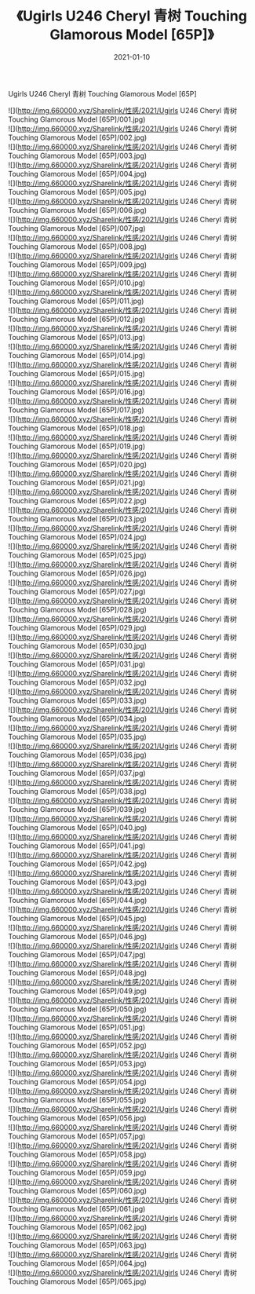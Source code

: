 ﻿---
layout: post
title:  《Ugirls U246 Cheryl 青树 Touching Glamorous Model [65P]》
date:   2021-01-10
img: http://img.660000.xyz/Sharelink/性感/2021/Ugirls U246 Cheryl 青树 Touching Glamorous Model [65P]/000.jpg
categories: [美女, 清纯, 唯美]
---

Ugirls U246 Cheryl 青树 Touching Glamorous Model [65P]

  ![](http://img.660000.xyz/Sharelink/性感/2021/Ugirls U246 Cheryl 青树 Touching Glamorous Model [65P]/001.jpg) <br> ![](http://img.660000.xyz/Sharelink/性感/2021/Ugirls U246 Cheryl 青树 Touching Glamorous Model [65P]/002.jpg) <br> ![](http://img.660000.xyz/Sharelink/性感/2021/Ugirls U246 Cheryl 青树 Touching Glamorous Model [65P]/003.jpg) <br> ![](http://img.660000.xyz/Sharelink/性感/2021/Ugirls U246 Cheryl 青树 Touching Glamorous Model [65P]/004.jpg) <br> ![](http://img.660000.xyz/Sharelink/性感/2021/Ugirls U246 Cheryl 青树 Touching Glamorous Model [65P]/005.jpg) <br> ![](http://img.660000.xyz/Sharelink/性感/2021/Ugirls U246 Cheryl 青树 Touching Glamorous Model [65P]/006.jpg) <br> ![](http://img.660000.xyz/Sharelink/性感/2021/Ugirls U246 Cheryl 青树 Touching Glamorous Model [65P]/007.jpg) <br> ![](http://img.660000.xyz/Sharelink/性感/2021/Ugirls U246 Cheryl 青树 Touching Glamorous Model [65P]/008.jpg) <br> ![](http://img.660000.xyz/Sharelink/性感/2021/Ugirls U246 Cheryl 青树 Touching Glamorous Model [65P]/009.jpg) <br> ![](http://img.660000.xyz/Sharelink/性感/2021/Ugirls U246 Cheryl 青树 Touching Glamorous Model [65P]/010.jpg) <br> ![](http://img.660000.xyz/Sharelink/性感/2021/Ugirls U246 Cheryl 青树 Touching Glamorous Model [65P]/011.jpg) <br> ![](http://img.660000.xyz/Sharelink/性感/2021/Ugirls U246 Cheryl 青树 Touching Glamorous Model [65P]/012.jpg) <br> ![](http://img.660000.xyz/Sharelink/性感/2021/Ugirls U246 Cheryl 青树 Touching Glamorous Model [65P]/013.jpg) <br> ![](http://img.660000.xyz/Sharelink/性感/2021/Ugirls U246 Cheryl 青树 Touching Glamorous Model [65P]/014.jpg) <br> ![](http://img.660000.xyz/Sharelink/性感/2021/Ugirls U246 Cheryl 青树 Touching Glamorous Model [65P]/015.jpg) <br> ![](http://img.660000.xyz/Sharelink/性感/2021/Ugirls U246 Cheryl 青树 Touching Glamorous Model [65P]/016.jpg) <br> ![](http://img.660000.xyz/Sharelink/性感/2021/Ugirls U246 Cheryl 青树 Touching Glamorous Model [65P]/017.jpg) <br> ![](http://img.660000.xyz/Sharelink/性感/2021/Ugirls U246 Cheryl 青树 Touching Glamorous Model [65P]/018.jpg) <br> ![](http://img.660000.xyz/Sharelink/性感/2021/Ugirls U246 Cheryl 青树 Touching Glamorous Model [65P]/019.jpg) <br> ![](http://img.660000.xyz/Sharelink/性感/2021/Ugirls U246 Cheryl 青树 Touching Glamorous Model [65P]/020.jpg) <br> ![](http://img.660000.xyz/Sharelink/性感/2021/Ugirls U246 Cheryl 青树 Touching Glamorous Model [65P]/021.jpg) <br> ![](http://img.660000.xyz/Sharelink/性感/2021/Ugirls U246 Cheryl 青树 Touching Glamorous Model [65P]/022.jpg) <br> ![](http://img.660000.xyz/Sharelink/性感/2021/Ugirls U246 Cheryl 青树 Touching Glamorous Model [65P]/023.jpg) <br> ![](http://img.660000.xyz/Sharelink/性感/2021/Ugirls U246 Cheryl 青树 Touching Glamorous Model [65P]/024.jpg) <br> ![](http://img.660000.xyz/Sharelink/性感/2021/Ugirls U246 Cheryl 青树 Touching Glamorous Model [65P]/025.jpg) <br> ![](http://img.660000.xyz/Sharelink/性感/2021/Ugirls U246 Cheryl 青树 Touching Glamorous Model [65P]/026.jpg) <br> ![](http://img.660000.xyz/Sharelink/性感/2021/Ugirls U246 Cheryl 青树 Touching Glamorous Model [65P]/027.jpg) <br> ![](http://img.660000.xyz/Sharelink/性感/2021/Ugirls U246 Cheryl 青树 Touching Glamorous Model [65P]/028.jpg) <br> ![](http://img.660000.xyz/Sharelink/性感/2021/Ugirls U246 Cheryl 青树 Touching Glamorous Model [65P]/029.jpg) <br> ![](http://img.660000.xyz/Sharelink/性感/2021/Ugirls U246 Cheryl 青树 Touching Glamorous Model [65P]/030.jpg) <br> ![](http://img.660000.xyz/Sharelink/性感/2021/Ugirls U246 Cheryl 青树 Touching Glamorous Model [65P]/031.jpg) <br> ![](http://img.660000.xyz/Sharelink/性感/2021/Ugirls U246 Cheryl 青树 Touching Glamorous Model [65P]/032.jpg) <br> ![](http://img.660000.xyz/Sharelink/性感/2021/Ugirls U246 Cheryl 青树 Touching Glamorous Model [65P]/033.jpg) <br> ![](http://img.660000.xyz/Sharelink/性感/2021/Ugirls U246 Cheryl 青树 Touching Glamorous Model [65P]/034.jpg) <br> ![](http://img.660000.xyz/Sharelink/性感/2021/Ugirls U246 Cheryl 青树 Touching Glamorous Model [65P]/035.jpg) <br> ![](http://img.660000.xyz/Sharelink/性感/2021/Ugirls U246 Cheryl 青树 Touching Glamorous Model [65P]/036.jpg) <br> ![](http://img.660000.xyz/Sharelink/性感/2021/Ugirls U246 Cheryl 青树 Touching Glamorous Model [65P]/037.jpg) <br> ![](http://img.660000.xyz/Sharelink/性感/2021/Ugirls U246 Cheryl 青树 Touching Glamorous Model [65P]/038.jpg) <br> ![](http://img.660000.xyz/Sharelink/性感/2021/Ugirls U246 Cheryl 青树 Touching Glamorous Model [65P]/039.jpg) <br> ![](http://img.660000.xyz/Sharelink/性感/2021/Ugirls U246 Cheryl 青树 Touching Glamorous Model [65P]/040.jpg) <br> ![](http://img.660000.xyz/Sharelink/性感/2021/Ugirls U246 Cheryl 青树 Touching Glamorous Model [65P]/041.jpg) <br> ![](http://img.660000.xyz/Sharelink/性感/2021/Ugirls U246 Cheryl 青树 Touching Glamorous Model [65P]/042.jpg) <br> ![](http://img.660000.xyz/Sharelink/性感/2021/Ugirls U246 Cheryl 青树 Touching Glamorous Model [65P]/043.jpg) <br> ![](http://img.660000.xyz/Sharelink/性感/2021/Ugirls U246 Cheryl 青树 Touching Glamorous Model [65P]/044.jpg) <br> ![](http://img.660000.xyz/Sharelink/性感/2021/Ugirls U246 Cheryl 青树 Touching Glamorous Model [65P]/045.jpg) <br> ![](http://img.660000.xyz/Sharelink/性感/2021/Ugirls U246 Cheryl 青树 Touching Glamorous Model [65P]/046.jpg) <br> ![](http://img.660000.xyz/Sharelink/性感/2021/Ugirls U246 Cheryl 青树 Touching Glamorous Model [65P]/047.jpg) <br> ![](http://img.660000.xyz/Sharelink/性感/2021/Ugirls U246 Cheryl 青树 Touching Glamorous Model [65P]/048.jpg) <br> ![](http://img.660000.xyz/Sharelink/性感/2021/Ugirls U246 Cheryl 青树 Touching Glamorous Model [65P]/049.jpg) <br> ![](http://img.660000.xyz/Sharelink/性感/2021/Ugirls U246 Cheryl 青树 Touching Glamorous Model [65P]/050.jpg) <br> ![](http://img.660000.xyz/Sharelink/性感/2021/Ugirls U246 Cheryl 青树 Touching Glamorous Model [65P]/051.jpg) <br> ![](http://img.660000.xyz/Sharelink/性感/2021/Ugirls U246 Cheryl 青树 Touching Glamorous Model [65P]/052.jpg) <br> ![](http://img.660000.xyz/Sharelink/性感/2021/Ugirls U246 Cheryl 青树 Touching Glamorous Model [65P]/053.jpg) <br> ![](http://img.660000.xyz/Sharelink/性感/2021/Ugirls U246 Cheryl 青树 Touching Glamorous Model [65P]/054.jpg) <br> ![](http://img.660000.xyz/Sharelink/性感/2021/Ugirls U246 Cheryl 青树 Touching Glamorous Model [65P]/055.jpg) <br> ![](http://img.660000.xyz/Sharelink/性感/2021/Ugirls U246 Cheryl 青树 Touching Glamorous Model [65P]/056.jpg) <br> ![](http://img.660000.xyz/Sharelink/性感/2021/Ugirls U246 Cheryl 青树 Touching Glamorous Model [65P]/057.jpg) <br> ![](http://img.660000.xyz/Sharelink/性感/2021/Ugirls U246 Cheryl 青树 Touching Glamorous Model [65P]/058.jpg) <br> ![](http://img.660000.xyz/Sharelink/性感/2021/Ugirls U246 Cheryl 青树 Touching Glamorous Model [65P]/059.jpg) <br> ![](http://img.660000.xyz/Sharelink/性感/2021/Ugirls U246 Cheryl 青树 Touching Glamorous Model [65P]/060.jpg) <br> ![](http://img.660000.xyz/Sharelink/性感/2021/Ugirls U246 Cheryl 青树 Touching Glamorous Model [65P]/061.jpg) <br> ![](http://img.660000.xyz/Sharelink/性感/2021/Ugirls U246 Cheryl 青树 Touching Glamorous Model [65P]/062.jpg) <br> ![](http://img.660000.xyz/Sharelink/性感/2021/Ugirls U246 Cheryl 青树 Touching Glamorous Model [65P]/063.jpg) <br> ![](http://img.660000.xyz/Sharelink/性感/2021/Ugirls U246 Cheryl 青树 Touching Glamorous Model [65P]/064.jpg) <br> ![](http://img.660000.xyz/Sharelink/性感/2021/Ugirls U246 Cheryl 青树 Touching Glamorous Model [65P]/065.jpg) <br>